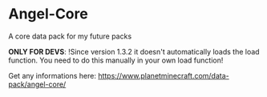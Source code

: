 # Angel-Core
A core data pack for my future packs

**ONLY FOR DEVS**: !Since version 1.3.2 it doesn't automatically loads the load function. You need to do this manually in your own load function!

Get any informations here: https://www.planetminecraft.com/data-pack/angel-core/
